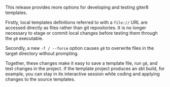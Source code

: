 This release provides more options for developing and testing giter8
templates.

Firstly, local templates definitions referred to with a `file://` URL
are accessed directly as files rather than git repositories. It is no
longer necessary to stage or commit local changes before testing them
through the `g8` executable.

Secondly, a new `-f / --force` option causes `g8` to overwrite files
in the target directory without prompting.

Together, these changes make it easy to save a template file, run
`g8`, and test changes in the project. If the template project
produces an sbt build, for example, you can stay in its interactive
session while coding and applying changes to the source templates.
